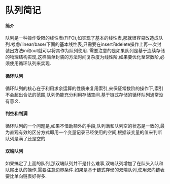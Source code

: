 # 队列简记

#### 简介
队列是一种操作受限的线性表(FIFO),如实现了基本的线性表,那就很容易改造成队列.考虑/linear/base/下面的基本线性表,只需要在insert和delete操作上再一次封装出方法in和out就可以将其作为队列使用.
需要注意的是如果队列是基于连续存储的物理结构实现,这样简单封装的方法时间复杂度为线性阶,如果要优化至常数阶,必须使用循环队列来实现.

#### 循环队列
循环队列的核心在于利用求余运算的性质来复用索引,来保证常数阶的操作下,索引不会超出合法的范围,队列仍能充分利用存储空间.基于链式存储的循环队列通常没有意义.

#### 判空和判满
循环队列的一个问题是,如果不借助额外的手段,队列满和队列空的状态是一致的,最为直观有效的区分方式即用一个变量记录已经使用的空间,根据该变量的值来判断队列是满了还是空的.

#### 双端队列
如果搞定了上面的队列,那双端队列并不是什么难事,双端队列增加了在队头入队和队尾出队的操作,需要注意边界条件.如果是基于链式存储的双端队列,使用双向链表要比单向链表好得多.

